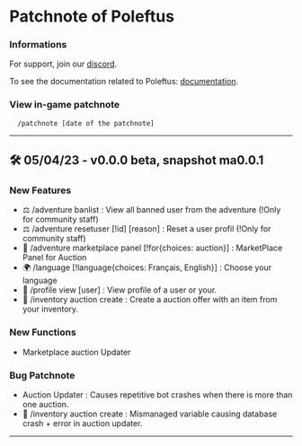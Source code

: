 # Patchnote of Poleftus

### Informations

For support, join our [discord](https://discord.gg/CrQ7UTN8am).

To see the documentation related to Poleftus: [documentation]().

### View in-game patchnote

```
  /patchnote [date of the patchnote]
```

---

## 🛠 05/04/23 - v0.0.0 beta, snapshot ma0.0.1

### New Features

* ⚖️ /adventure banlist  : View all banned user from the adventure (!Only for community staff)
* ⚖️ /adventure resetuser [!id] [reason]  : Reset a user profil (!Only for community staff)
* 🛒 /adventure marketplace panel [!for{choices: auction}] : MarketPlace Panel for Auction
* 🌍 /language [!language{choices: Français, English}] : Choose your language
* 🧭 /profile view [user] : View profile of a user or your.
* 🧭 /inventory auction create : Create a auction offer with an item from your inventory.

### New Functions

* Marketplace auction Updater

### Bug Patchnote

* Auction Updater : Causes repetitive bot crashes when there is more than one auction.
* 🧭 /inventory auction create : Mismanaged variable causing database crash + error in auction updater.

---
